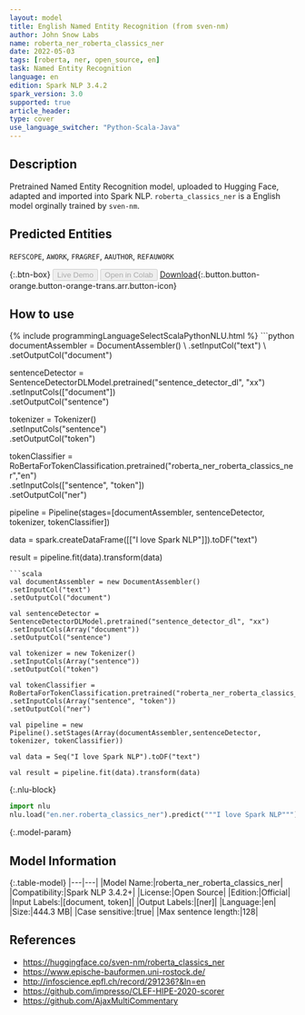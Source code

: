 ```yaml
---
layout: model
title: English Named Entity Recognition (from sven-nm)
author: John Snow Labs
name: roberta_ner_roberta_classics_ner
date: 2022-05-03
tags: [roberta, ner, open_source, en]
task: Named Entity Recognition
language: en
edition: Spark NLP 3.4.2
spark_version: 3.0
supported: true
article_header:
type: cover
use_language_switcher: "Python-Scala-Java"
---
```


## Description

Pretrained Named Entity Recognition model, uploaded to Hugging Face, adapted and imported into Spark NLP. `roberta_classics_ner` is a English model orginally trained by `sven-nm`.

## Predicted Entities

`REFSCOPE`, `AWORK`, `FRAGREF`, `AAUTHOR`, `REFAUWORK`

{:.btn-box}
<button class="button button-orange" disabled>Live Demo</button>
<button class="button button-orange" disabled>Open in Colab</button>
[Download](https://s3.amazonaws.com/auxdata.johnsnowlabs.com/public/models/roberta_ner_roberta_classics_ner_en_3.4.2_3.0_1651594279156.zip){:.button.button-orange.button-orange-trans.arr.button-icon}

## How to use



<div class="tabs-box" markdown="1">
{% include programmingLanguageSelectScalaPythonNLU.html %}
```python
documentAssembler = DocumentAssembler() \
.setInputCol("text") \
.setOutputCol("document")

sentenceDetector = SentenceDetectorDLModel.pretrained("sentence_detector_dl", "xx")\
.setInputCols(["document"])\
.setOutputCol("sentence")

tokenizer = Tokenizer() \
.setInputCols("sentence") \
.setOutputCol("token")

tokenClassifier = RoBertaForTokenClassification.pretrained("roberta_ner_roberta_classics_ner","en") \
.setInputCols(["sentence", "token"]) \
.setOutputCol("ner")

pipeline = Pipeline(stages=[documentAssembler, sentenceDetector, tokenizer, tokenClassifier])

data = spark.createDataFrame([["I love Spark NLP"]]).toDF("text")

result = pipeline.fit(data).transform(data)
```
```scala
val documentAssembler = new DocumentAssembler() 
.setInputCol("text") 
.setOutputCol("document")

val sentenceDetector = SentenceDetectorDLModel.pretrained("sentence_detector_dl", "xx")
.setInputCols(Array("document"))
.setOutputCol("sentence")

val tokenizer = new Tokenizer() 
.setInputCols(Array("sentence"))
.setOutputCol("token")

val tokenClassifier = RoBertaForTokenClassification.pretrained("roberta_ner_roberta_classics_ner","en") 
.setInputCols(Array("sentence", "token")) 
.setOutputCol("ner")

val pipeline = new Pipeline().setStages(Array(documentAssembler,sentenceDetector, tokenizer, tokenClassifier))

val data = Seq("I love Spark NLP").toDF("text")

val result = pipeline.fit(data).transform(data)
```


{:.nlu-block}
```python
import nlu
nlu.load("en.ner.roberta_classics_ner").predict("""I love Spark NLP""")
```

</div>

{:.model-param}
## Model Information

{:.table-model}
|---|---|
|Model Name:|roberta_ner_roberta_classics_ner|
|Compatibility:|Spark NLP 3.4.2+|
|License:|Open Source|
|Edition:|Official|
|Input Labels:|[document, token]|
|Output Labels:|[ner]|
|Language:|en|
|Size:|444.3 MB|
|Case sensitive:|true|
|Max sentence length:|128|

## References

- https://huggingface.co/sven-nm/roberta_classics_ner
- https://www.epische-bauformen.uni-rostock.de/
- http://infoscience.epfl.ch/record/291236?&ln=en
- https://github.com/impresso/CLEF-HIPE-2020-scorer
- https://github.com/AjaxMultiCommentary